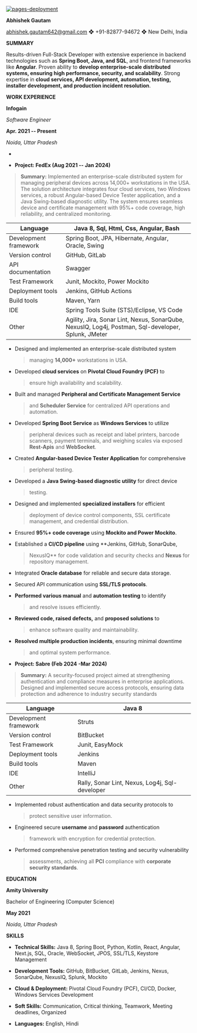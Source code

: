 [![pages-deployment](https://github.com/kehsihba12345/resume/actions/workflows/pages/pages-build-deployment/badge.svg?branch=master)](https://github.com/kehsihba12345/resume/actions/workflows/pages/pages-build-deployment)

**Abhishek Gautam**

abhishek.gautam642@gmail.com ❖ +91-82877-94672 ❖ New Delhi, India

**SUMMARY**

Results-driven Full-Stack Developer with extensive experience in backend
technologies such as **Spring Boot, Java, and SQL**, and frontend
frameworks like **Angular**. Proven ability to **develop
enterprise-scale distributed systems, ensuring high performance,
security, and scalability**. Strong expertise in **cloud services, API
development, automation, testing, installer development, and production
incident resolution**.

**WORK EXPERIENCE**

**Infogain**

*Software Engineer*

**Apr. 2021 -- Present**

*Noida, Uttar Pradesh*

- 

- **Project: FedEx (Aug 2021 -- Jan 2024)**

> **Summary:** Implemented an enterprise-scale distributed system for
> managing peripheral devices across 14,000+ workstations in the USA.
> The solution architecture integrates four cloud services, two Windows
> services, a robust Angular-based Device Tester application, and a Java
> Swing-based diagnostic utility. The system ensures seamless  
> device and certificate management with 95%+ code coverage, high
> reliability, and centralized monitoring.

| Language              | Java 8, Sql, Html, Css, Angular, Bash                                                               |
|-----------------------|-----------------------------------------------------------------------------------------------------|
| Development framework | Spring Boot, JPA, Hibernate, Angular, Oracle, Swing                                                 |
| Version control       | GitHub, GitLab                                                                                      |
| API documentation     | Swagger                                                                                             |
| Test Framework        | Junit, Mockito, Power Mockito                                                                       |
| Deployment tools      | Jenkins, GitHub Actions                                                                             |
| Build tools           | Maven, Yarn                                                                                         |
| IDE                   | Spring Tools Suite (STS)/Eclipse, VS Code                                                           |
| Other                 | Agility, Jira, Sonar Lint, Nexus, SonarQube, NexusIQ, Log4j, Postman, Sql-developer, Splunk, JMeter |

- Designed and implemented an enterprise-scale distributed system
  > managing **14,000+** workstations in USA.

- Developed **cloud services** on **Pivotal Cloud Foundry (PCF)** to
  > ensure high availability and scalability.

- Built and managed **Peripheral and Certificate Management Service**
  > and **Scheduler Service** for centralized API operations and
  > automation.

- Developed **Spring Boot Service** as **Windows Services** to utilize
  > peripheral devices such as receipt and label printers, barcode
  > scanners, payment terminals, and weighing scales via exposed
  > **Rest-Apis** and **WebSocket**.

- Created **Angular-based Device Tester Application** for comprehensive
  > peripheral testing.

- Developed a **Java Swing-based diagnostic utility** for direct device
  > testing.

- Designed and implemented **specialized installers** for efficient
  > deployment of device control components, SSL certificate management,
  > and credential distribution.

- Ensured **95%+ code coverage** using **Mockito and Power Mockito**.

- Established a **CI/CD pipeline** using **Jenkins, GitHub, SonarQube,
  > NexusIQ** for code validation and security checks and **Nexus** for
  > repository management.

- Integrated **Oracle database** for reliable and secure data storage.

- Secured API communication using **SSL/TLS protocols**.

- **Performed various manual** and **automation testing** to identify
  > and resolve issues efficiently.

- **Reviewed code, raised defects,** and **proposed solutions** to
  > enhance software quality and maintainability.

- **Resolved multiple production incidents**, ensuring minimal downtime
  > and optimal system performance.

<!-- -->

- **Project: Sabre (Feb 2024 -Mar 2024)**

> **Summary:** A security-focused project aimed at strengthening
> authentication and compliance measures in enterprise applications.
> Designed and implemented secure access protocols, ensuring data
> protection and adherence to industry security standards

| Language              | Java 8                                         |
|-----------------------|------------------------------------------------|
| Development framework | Struts                                         |
| Version control       | BitBucket                                      |
| Test Framework        | Junit, EasyMock                                |
| Deployment tools      | Jenkins                                        |
| Build tools           | Maven                                          |
| IDE                   | IntelliJ                                       |
| Other                 | Rally, Sonar Lint, Nexus, Log4j, Sql-developer |

- Implemented robust authentication and data security protocols to
  > protect sensitive user information.

- Engineered secure **username** and **password** authentication
  > framework with encryption for credential protection.

- Performed comprehensive penetration testing and security vulnerability
  > assessments, achieving all **PCI** compliance with **corporate
  > security standards**.

**EDUCATION**

**Amity University**

Bachelor of Engineering (Computer Science)

**May 2021**

*Noida, Uttar Pradesh*

**SKILLS**

- **Technical Skills:** Java 8, Spring Boot, Python, Kotlin, React,
  Angular, Next.js, SQL, Oracle, WebSocket, JPOS, SSL/TLS, Keystore
  Management

- **Development Tools:** GitHub, BitBucket, GitLab, Jenkins, Nexus,
  SonarQube, NexusIQ, Splunk, Mockito

- **Cloud & Deployment:** Pivotal Cloud Foundry (PCF), CI/CD, Docker,
  Windows Services Development

- **Soft Skills:** Communication, Critical thinking, Teamwork, Meeting
  deadlines, Organized

- **Languages:** English, Hindi
